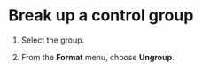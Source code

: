 
# Break up a control group




1. Select the group.
    
2. From the  **Format** menu, choose **Ungroup**.
    



